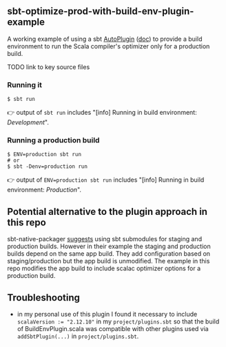
## sbt-optimize-prod-with-build-env-plugin-example

A working example of using a sbt [AutoPlugin](https://www.scala-sbt.org/1.x/docs/Plugins.html) ([doc](https://www.scala-sbt.org/1.x/api/sbt/AutoPlugin.html)) to provide a build environment to run the Scala compiler's optimizer only for a production build.

TODO link to key source files

### Running it

```
$ sbt run
```

👉 output of `sbt run` includes "[info] Running in build environment: *Development*".

### Running a production build

```
$ ENV=production sbt run
# or
$ sbt -Denv=production run
```

👉 output of `ENV=production sbt run` includes "[info] Running in build environment: *Production*".

## Potential alternative to the plugin approach in this repo

sbt-native-packager [suggests](https://www.scala-sbt.org/sbt-native-packager/recipes/package_configuration.html#sbt-sub-modules) using sbt submodules for staging and production builds. However in their example the staging and production builds depend on the same app build. They add configuration based on staging/production but the app build is unmodified. The example in this repo modifies the app build to include scalac optimizer options for a production build.

## Troubleshooting

* in my personal use of this plugin I found it necessary to include `scalaVersion := "2.12.10"` in my `project/plugins.sbt` so that the build of BuildEnvPlugin.scala was compatible with other plugins used via `addSbtPlugin(...)` in `project/plugins.sbt`.
